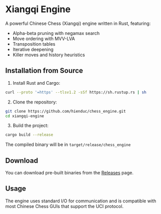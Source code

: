 # Xiangqi Engine

A powerful Chinese Chess (Xiangqi) engine written in Rust, featuring:
- Alpha-beta pruning with negamax search
- Move ordering with MVV-LVA
- Transposition tables
- Iterative deepening
- Killer moves and history heuristics

## Installation from Source

1. Install Rust and Cargo:
```bash
curl --proto '=https' --tlsv1.2 -sSf https://sh.rustup.rs | sh
```

2. Clone the repository:
```bash
git clone https://github.com/hienduc/chess_engine.git
cd xiangqi-engine
```

3. Build the project:
```bash
cargo build --release
```

The compiled binary will be in `target/release/chess_engine`

## Download

You can download pre-built binaries from the [Releases](https://github.com/hienduc/chess_engine/releases) page.

## Usage

The engine uses standard I/O for communication and is compatible with most Chinese Chess GUIs that support the UCI protocol.



